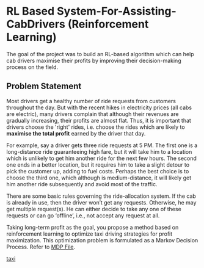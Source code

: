 # RL Based System-For-Assisting-CabDrivers (Reinforcement Learning)

The goal of the project was to build an RL-based algorithm which can help cab drivers maximise their profits by improving their decision-making process on the field.

## Problem Statement
Most drivers get a healthy number of ride requests from customers throughout the day. But with the recent hikes in electricity prices (all cabs are electric), many drivers complain that although their revenues are gradually increasing, their profits are almost flat. Thus, it is important that drivers choose the 'right' rides, i.e. choose the rides which are likely to **maximise the total profit** earned by the driver that day. 

For example, say a driver gets three ride requests at 5 PM. The first one is a long-distance ride guaranteeing high fare, but it will take him to a location which is unlikely to get him another ride for the next few hours. The second one ends in a better location, but it requires him to take a slight detour to pick the customer up, adding to fuel costs. Perhaps the best choice is to choose the third one, which although is medium-distance, it will likely get him another ride subsequently and avoid most of the traffic. 


There are some basic rules governing the ride-allocation system. If the cab is already in use, then the driver won’t get any requests. Otherwise, he may get multiple request(s). He can either decide to take any one of these requests or can go ‘offline’, i.e., not accept any request at all. 

Taking long-term profit as the goal, you propose a method based on reinforcement learning to optimize taxi driving strategies for profit maximization. This optimization problem is formulated as a Markov Decision Process. Refer to [MDP File](MDP.pdf).

[taxi](taxi.png)
